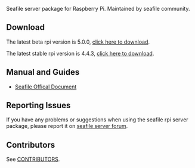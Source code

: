Seafile server package for Raspberry Pi. Maintained by seafile community.

## Download

The latest beta rpi version is 5.0.0, [click here to download](https://github.com/haiwen/seafile-rpi/releases/download/v5.0.0/seafile-server_beta_5.0.0_pi.tar.gz).

The latest stable rpi version is 4.4.3, [click here to download](https://github.com/haiwen/seafile-rpi/releases/download/v4.4.3/seafile-server_stable_4.4.3_pi.tar.gz).

## Manual and Guides

- [Seafile Offical Document](http://manual.seafile.com/deploy/using_sqlite.html)

## Reporting Issues

If you have any problems or suggestions when using the seafile rpi server package, please report it on [seafile server forum](https://forum.seafile-server.org/).

## Contributors

See [CONTRIBUTORS](CONTRIBUTORS).
